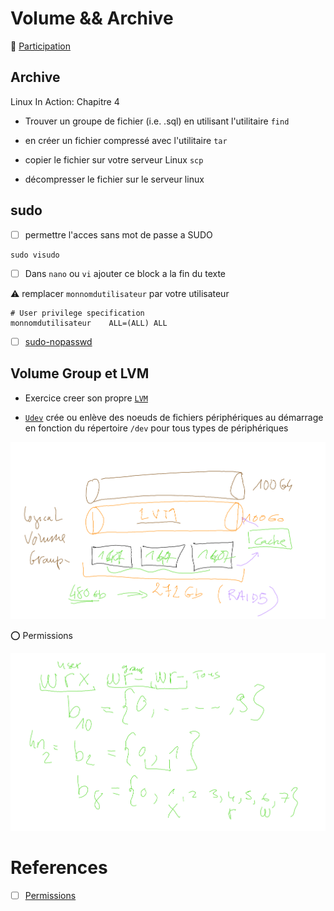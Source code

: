 # Volume && Archive

:tada: [Participation](.scripts/Participation.md)

## Archive


Linux In Action: Chapitre 4

* Trouver un groupe de fichier (i.e. .sql) en utilisant l'utilitaire `find`

* en créer un fichier compressé avec l'utilitaire `tar` 

* copier le fichier sur votre serveur Linux `scp`

* décompresser le fichier sur le serveur linux


## sudo

- [ ] permettre l'acces sans mot de passe a SUDO  

```
sudo visudo
```

- [ ] Dans `nano` ou `vi` ajouter ce block a la fin du texte

:warning: remplacer `monnomdutilisateur` par votre utilisateur

```
# User privilege specification
monnomdutilisateur    ALL=(ALL) ALL
```

- [ ] [sudo-nopasswd](https://www.linuxfordevices.com/tutorials/linux/sudo-nopasswd)

## Volume Group et LVM

* Exercice creer son propre [`LVM`](lvm.md)

* [`Udev`](udev.md) crée ou enlève des noeuds de fichiers périphériques au démarrage en fonction du répertoire `/dev` pour tous types de périphériques


<img src=images/Whiteboard[1]-01.png width='' heigth='' > </img>

:o: Permissions

<img src=images/Whiteboard[3]-01.png width='' heigth='' > </img>

# References

- [ ] [Permissions](https://www.tutorialspoint.com/unix/unix-file-permission.htm)

